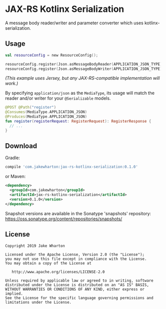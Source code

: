 JAX-RS Kotlinx Serialization
============================

A message body reader/writer and parameter converter which uses kotlinx-serialization.



Usage
-----

```kotlin
val resourceConfig = new ResourceConfig();

resourceConfig.register(Json.asMessageBodyReader(APPLICATION_JSON_TYPE));
resourceConfig.register(Json.asMessageBodyWriter(APPLICATION_JSON_TYPE));
```

_(This example uses Jersey, but any JAX-RS-compatible implementation will work.)_

By specifying `application/json` as the `MediaType`, its usage will match the reader and/or writer
for your `@Serializable` models.

```kotlin
@POST @Path("register")
@Consumes(MediaType.APPLICATION_JSON)
@Produces(MediaType.APPLICATION_JSON)
fun register(registerRequest: RegisterRequest): RegisterResponse {
  // ...
}
```


Download
--------

Gradle:
```groovy
compile 'com.jakewharton:jax-rs-kotlinx-serialization:0.1.0'
```
or Maven:
```xml
<dependency>
  <groupId>com.jakewharton</groupId>
  <artifactId>jax-rs-kotlinx-serialization</artifactId>
  <version>0.1.0</version>
</dependency>
```

Snapshot versions are available in the Sonatype 'snapshots' repository: https://oss.sonatype.org/content/repositories/snapshots/



License
-------

    Copyright 2019 Jake Wharton

    Licensed under the Apache License, Version 2.0 (the "License");
    you may not use this file except in compliance with the License.
    You may obtain a copy of the License at

       http://www.apache.org/licenses/LICENSE-2.0

    Unless required by applicable law or agreed to in writing, software
    distributed under the License is distributed on an "AS IS" BASIS,
    WITHOUT WARRANTIES OR CONDITIONS OF ANY KIND, either express or implied.
    See the License for the specific language governing permissions and
    limitations under the License.
